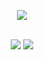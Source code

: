 <p align="center">
   <img src="https://www.gnu.org/graphics/fs-gang.png" width="">
   <br/><br/>
</p>
<p align="center">
   <img src="https://github-readme-stats.sera5-dev.vercel.app/api?username=rssrrr&hide=stars&show_icons=true&count_private=true&include_all_commits=true&title_color=000000&icon_color=000000" width="">
   <img src="https://github-readme-stats.sera5-dev.vercel.app/api/top-langs/?username=rssrrr&title_color=000000&icon_color=000000 width="">
</p>
<!--
### Hi there 👋
**rssrrr/rssrrr** is a ✨ _special_ ✨ repository because its `README.md` (this file) appears on your GitHub profile.

Here are some ideas to get you started:

- 🔭 I’m currently working on ...
- 🌱 I’m currently learning ...
- 👯 I’m looking to collaborate on ...
- 🤔 I’m looking for help with ...
- 💬 Ask me about ...
- 📫 How to reach me: ...
- 😄 Pronouns: ...
- ⚡ Fun fact: ...
-->
